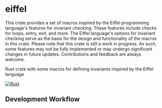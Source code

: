 # eiffel

This crate provides a set of macros inspired by the Eiffel programming language's
features for invariant checking. These features include checks for loops, entry, exit, and more.
The Eiffel language's options for invariant checking serve as the basis for the design
and functionality of the macros in this crate.
Please note that this crate is still a work in progress. As such, some features may not be fully
implemented or may undergo significant changes in future updates.
Contributions and feedback are always welcome.

Rust crate with some macros for defining invariants inspired by the Eiffel language

[![Rust](https://github.com/matthiasg/eiffel/actions/workflows/build-ubuntu.yml/badge.svg?branch=main)](https://github.com/matthiasg/eiffel/actions/workflows/build-ubuntu.yml)

## Development Workflow
